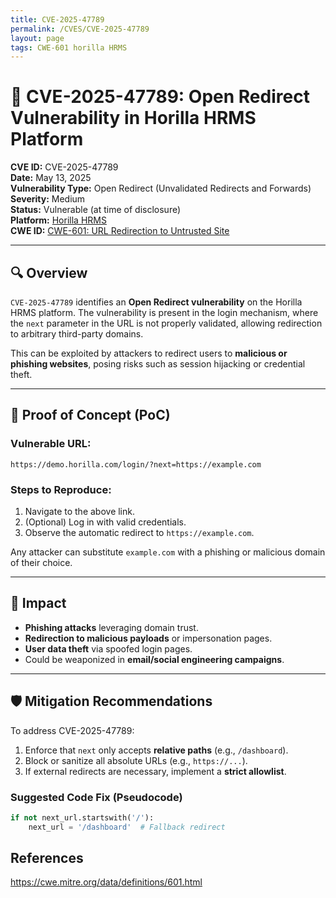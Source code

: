 ```yaml
---
title: CVE-2025-47789
permalink: /CVES/CVE-2025-47789
layout: page
tags: CWE-601 horilla HRMS
---
```

# 🚨 CVE-2025-47789: Open Redirect Vulnerability in Horilla HRMS Platform

**CVE ID:** CVE-2025-47789  
**Date:** May 13, 2025  
**Vulnerability Type:** Open Redirect (Unvalidated Redirects and Forwards)  
**Severity:** Medium  
**Status:** Vulnerable (at time of disclosure)  
**Platform:** [Horilla HRMS](https://demo.horilla.com)  
**CWE ID:** [CWE-601: URL Redirection to Untrusted Site](https://cwe.mitre.org/data/definitions/601.html)

---

## 🔍 Overview

`CVE-2025-47789` identifies an **Open Redirect vulnerability** on the Horilla HRMS platform. The vulnerability is present in the login mechanism, where the `next` parameter in the URL is not properly validated, allowing redirection to arbitrary third-party domains.

This can be exploited by attackers to redirect users to **malicious or phishing websites**, posing risks such as session hijacking or credential theft.

---

## 🧪 Proof of Concept (PoC)

### Vulnerable URL:

```
https://demo.horilla.com/login/?next=https://example.com
```

### Steps to Reproduce:

1. Navigate to the above link.
2. (Optional) Log in with valid credentials.
3. Observe the automatic redirect to `https://example.com`.

Any attacker can substitute `example.com` with a phishing or malicious domain of their choice.

---

## 🎯 Impact

- **Phishing attacks** leveraging domain trust.
- **Redirection to malicious payloads** or impersonation pages.
- **User data theft** via spoofed login pages.
- Could be weaponized in **email/social engineering campaigns**.

---

## 🛡️ Mitigation Recommendations

To address CVE-2025-47789:

1. Enforce that `next` only accepts **relative paths** (e.g., `/dashboard`).
2. Block or sanitize all absolute URLs (e.g., `https://...`).
3. If external redirects are necessary, implement a **strict allowlist**.

### Suggested Code Fix (Pseudocode)

```python
if not next_url.startswith('/'):
    next_url = '/dashboard'  # Fallback redirect
```

## References
https://cwe.mitre.org/data/definitions/601.html

